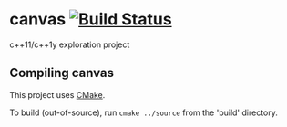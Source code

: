 canvas [![Build Status](https://travis-ci.org/fmoisan/canvas.svg?branch=master)](https://travis-ci.org/fmoisan/canvas)
====

c++11/c++1y exploration project

Compiling canvas
--------------
This project uses [CMake](http://www.cmake.org/).

To build (out-of-source), run `cmake ../source` from the 'build' directory.
